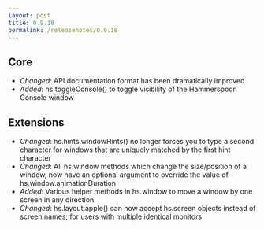 ```yaml
---
layout: post
title: 0.9.18
permalink: /releasenotes/0.9.18
---
```


## Core
 * *Changed*: API documentation format has been dramatically improved
 * *Added*: hs.toggleConsole() to toggle visibility of the Hammerspoon Console window

## Extensions
 * *Changed*: hs.hints.windowHints() no longer forces you to type a second character for windows that are uniquely matched by the first hint character
 * *Changed*: All hs.window methods which change the size/position of a window, now have an optional argument to override the value of hs.window.animationDuration
 * *Added*: Various helper methods in hs.window to move a window by one screen in any direction
 * *Changed*: hs.layout.apple() can now accept hs.screen objects instead of screen names, for users with multiple identical monitors
